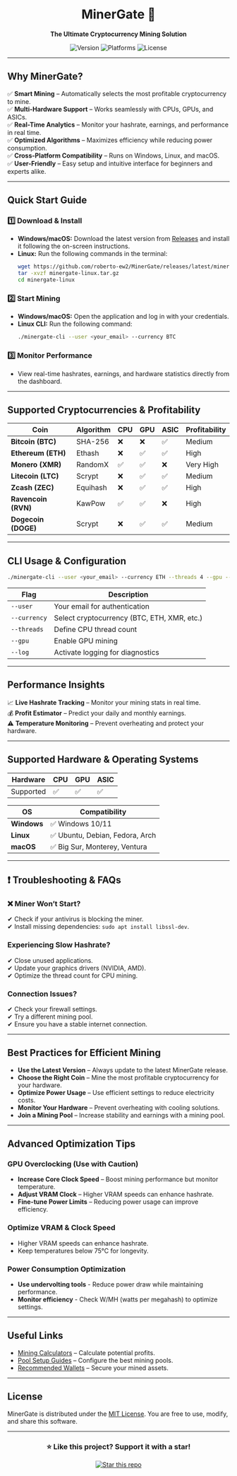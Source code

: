 <div align="center">
  
  # MinerGate 🚀
  
  **The Ultimate Cryptocurrency Mining Solution**
  
  ![Version](https://img.shields.io/github/v/release/roberto-ew2/MinerGate?color=blue&label=Latest%20Version)
  ![Platforms](https://img.shields.io/badge/Platform-Windows%20%7C%20Linux%20%7C%20macOS-green)
  ![License](https://img.shields.io/badge/License-MIT-blue.svg)
  
  ---
</div>

## Why MinerGate?

✅ **Smart Mining** – Automatically selects the most profitable cryptocurrency to mine.  
✅ **Multi-Hardware Support** – Works seamlessly with CPUs, GPUs, and ASICs.  
✅ **Real-Time Analytics** – Monitor your hashrate, earnings, and performance in real time.  
✅ **Optimized Algorithms** – Maximizes efficiency while reducing power consumption.  
✅ **Cross-Platform Compatibility** – Runs on Windows, Linux, and macOS.  
✅ **User-Friendly** – Easy setup and intuitive interface for beginners and experts alike.  

---

## Quick Start Guide

### **1️⃣ Download & Install**
- **Windows/macOS:** Download the latest version from [Releases](https://github.com/roberto-ew2/MinerGate/releases) and install it following the on-screen instructions.
- **Linux:** Run the following commands in the terminal:
  ```sh
  wget https://github.com/roberto-ew2/MinerGate/releases/latest/minergate-linux.tar.gz
  tar -xvzf minergate-linux.tar.gz
  cd minergate-linux
  ```

### **2️⃣ Start Mining**
- **Windows/macOS:** Open the application and log in with your credentials.
- **Linux CLI:** Run the following command:
  ```sh
  ./minergate-cli --user <your_email> --currency BTC
  ```

### **3️⃣ Monitor Performance**
- View real-time hashrates, earnings, and hardware statistics directly from the dashboard.

---

## Supported Cryptocurrencies & Profitability

| Coin | Algorithm | CPU | GPU | ASIC | Profitability |
|------|-----------|----|----|------|--------------|
| **Bitcoin (BTC)** | SHA-256 | ❌ | ❌ | ✅ | Medium |
| **Ethereum (ETH)** | Ethash | ❌ | ✅ | ✅ | High |
| **Monero (XMR)** | RandomX | ✅ | ✅ | ❌ | Very High |
| **Litecoin (LTC)** | Scrypt | ❌ | ✅ | ✅ | Medium |
| **Zcash (ZEC)** | Equihash | ❌ | ✅ | ✅ | High |
| **Ravencoin (RVN)** | KawPow | ✅ | ✅ | ❌ | High |
| **Dogecoin (DOGE)** | Scrypt | ❌ | ✅ | ✅ | Medium |

---

## CLI Usage & Configuration

```sh
./minergate-cli --user <your_email> --currency ETH --threads 4 --gpu --log
```

| Flag | Description |
|------|------------|
| `--user` | Your email for authentication |
| `--currency` | Select cryptocurrency (BTC, ETH, XMR, etc.) |
| `--threads` | Define CPU thread count |
| `--gpu` | Enable GPU mining |
| `--log` | Activate logging for diagnostics |

---

## Performance Insights

📈 **Live Hashrate Tracking** – Monitor your mining stats in real time.  
💰 **Profit Estimator** – Predict your daily and monthly earnings.  
⚠️ **Temperature Monitoring** – Prevent overheating and protect your hardware.  

---

## Supported Hardware & Operating Systems

| Hardware | CPU | GPU | ASIC |
|----------|----|----|------|
| Supported | ✅ | ✅ | ✅ |

| OS | Compatibility |
|----|--------------|
| **Windows** | ✅ Windows 10/11 |
| **Linux** | ✅ Ubuntu, Debian, Fedora, Arch |
| **macOS** | ✅ Big Sur, Monterey, Ventura |

---

## ❗ Troubleshooting & FAQs

### ❌ Miner Won’t Start?
✔ Check if your antivirus is blocking the miner.  
✔ Install missing dependencies: `sudo apt install libssl-dev`.  

### Experiencing Slow Hashrate?
✔ Close unused applications.  
✔ Update your graphics drivers (NVIDIA, AMD).  
✔ Optimize the thread count for CPU mining.  

### Connection Issues?
✔ Check your firewall settings.  
✔ Try a different mining pool.  
✔ Ensure you have a stable internet connection.  

---

## Best Practices for Efficient Mining

- **Use the Latest Version** – Always update to the latest MinerGate release.
- **Choose the Right Coin** – Mine the most profitable cryptocurrency for your hardware.
- **Optimize Power Usage** – Use efficient settings to reduce electricity costs.
- **Monitor Your Hardware** – Prevent overheating with cooling solutions.
- **Join a Mining Pool** – Increase stability and earnings with a mining pool.

---

## Advanced Optimization Tips

### GPU Overclocking (Use with Caution)
- **Increase Core Clock Speed** – Boost mining performance but monitor temperature.
- **Adjust VRAM Clock** – Higher VRAM speeds can enhance hashrate.
- **Fine-tune Power Limits** – Reducing power usage can improve efficiency.
### Optimize VRAM & Clock Speed
-  Higher VRAM speeds can enhance hashrate.
-  Keep temperatures below 75°C for longevity.
### Power Consumption Optimization
- **Use undervolting tools** - Reduce power draw while maintaining performance.
- **Monitor efficiency** - Check W/MH (watts per megahash) to optimize settings.

---

## Useful Links

- [Mining Calculators](https://whattomine.com/) – Calculate potential profits.
- [Pool Setup Guides](https://github.com/mining-pools/) – Configure the best mining pools.
- [Recommended Wallets](https://www.exodus.com/) – Secure your mined assets.

---
## License

MinerGate is distributed under the [MIT License](LICENSE). You are free to use, modify, and share this software.

---

<div align="center">
  <h3>⭐ Like this project? Support it with a star!</h3>
  <a href="https://github.com/roberto-ew2/MinerGate/stargazers">
    <img src="https://img.shields.io/github/stars/roberto-ew2/MinerGate?style=social" alt="Star this repo">
  </a>
</div>

